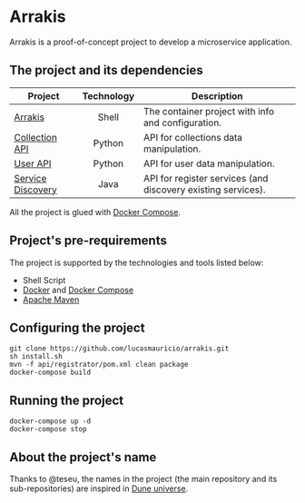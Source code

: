# Arrakis

Arrakis is a proof-of-concept project to develop a microservice application.

## The project and its dependencies

| Project | Technology | Description |
| --- | :---: | --- |
[Arrakis](https://github.com/lucasmauricio/arrakis) | Shell | The container project with info and configuration.
[Collection API](https://github.com/lucasmauricio/wallach-ix) | Python | API for collections data manipulation.
[User API](https://github.com/lucasmauricio/balut) | Python | API for user data manipulation.
[Service Discovery](https://github.com/lucasmauricio/service-discovery) | Java | API for register services (and discovery existing services).

All the project is glued with [Docker Compose](https://docs.docker.com/compose/).

## Project's pre-requirements

The project is supported by the technologies and tools listed below:

* Shell Script
* [Docker](https://www.docker.com/what-docker) and [Docker Compose](https://docs.docker.com/compose/)
* [Apache Maven](https://maven.apache.org/)

## Configuring the project

```shell
git clone https://github.com/lucasmauricio/arrakis.git
sh install.sh
mvn -f api/registrator/pom.xml clean package
docker-compose build
```

## Running the project

```shell
docker-compose up -d
docker-compose stop
```


## About the project's name

Thanks to @teseu, the names in the project (the main repository and its sub-repositories) are inspired in [Dune universe](https://en.wikipedia.org/wiki/Dune_(franchise)).
